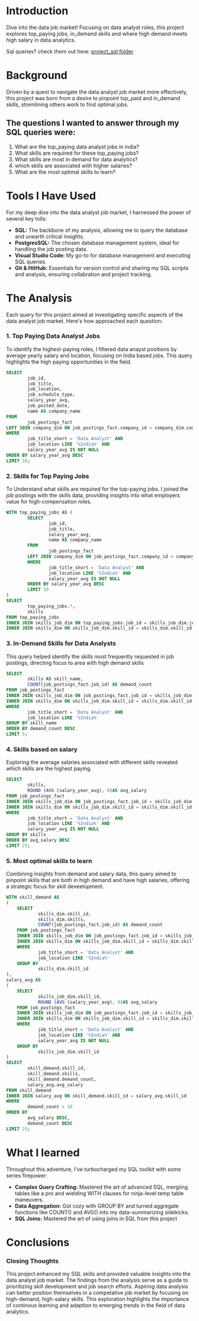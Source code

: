 # Introduction
Dive into the data job market! Focusing on data analyst roles, this project explores top_paying jobs, in_demand skills and where high demand meets high salary in data analytics.

Sql queries? check them out here: [project_sql folder](/project_sql/)
# Background
Driven by a quest to navigate the data analyst job market more effectively, this project was born from a desire to pinpoint top_paid and in_demand skills, stremlining others work to find optimal jobs.

## The questions I wanted to answer through my SQL queries were:

1. What are the top_paying data analyst jobs in india?
2. What skills are required for these top_paying jobs?
3. What skills are most in demand for data analytics?
4. which skills are associated with higher salaries?
5. What are the most optimal skills to learn?

# Tools I Have Used
For my deep dive into the data analyst job market,
I harnessed the power of several key tolls:

- **SQL:** The backbone of my analysis, allowing me to query the database and unearth critical insights.
- **PostgresSQL:** The chosen database management system, ideal for handling the job posting data.
- **Visual Studio Code:** My go-to for database management and executing SQL queries.
- **Git & HitHub:** Essentials for version control and sharing my SQL scripts and analysis, ensuring collabration and project tracking.
# The Analysis
Each query for this project aimed at investigating specific aspects of the data analyst job market.
Here's how  approached each question:

### 1. Top Paying Data Analyst Jobs
To identify the highest-paying roles, I filtered data anayst positions by average yearly salary and location, focusing on India based jobs. This query highlights the high paying opportunities in the field.

```sql
SELECT
        job_id,
        job_title,
        job_location,
        job_schedule_type,
        salary_year_avg,
        job_posted_date,
        name AS company_name
FROM 
        job_postings_fact
LEFT JOIN company_dim ON job_postings_fact.company_id = company_dim.company_id
WHERE 
        job_title_short = 'Data Analyst' AND
        job_location LIKE '%India%' AND
        salary_year_avg IS NOT NULL
ORDER BY salary_year_avg DESC
LIMIT 10;
```
### 2. Skills for Top Paying Jobs
To Understand what skills are required for the top-paying jobs. I joined the job postings with the skills data, providing insights into what employers value for high-compensation roles.

```sql
WITH top_paying_jobs AS (
        SELECT
                job_id,
                job_title,
                salary_year_avg,
                name AS company_name
        FROM 
                job_postings_fact
        LEFT JOIN company_dim ON job_postings_fact.company_id = company_dim.company_id
        WHERE 
                job_title_short = 'Data Analyst' AND
                job_location LIKE '%India%' AND
                salary_year_avg IS NOT NULL
        ORDER BY salary_year_avg DESC
        LIMIT 10
)
SELECT 
        top_paying_jobs.*,
        skills
FROM top_paying_jobs
INNER JOIN skills_job_dim ON top_paying_jobs.job_id = skills_job_dim.job_id
INNER JOIN skills_dim ON skills_job_dim.skill_id = skills_dim.skill_id;
```
### 3. In-Demand Skills for Data Analysts
This query helped identify the skills most frequently requested in job postings, directing focus to area with high demand skills

```sql
SELECT 
        skills AS skill_name,
        COUNT(job_postings_fact.job_id) AS demand_count
FROM job_postings_fact
INNER JOIN skills_job_dim ON job_postings_fact.job_id = skills_job_dim.job_id
INNER JOIN skills_dim ON skills_job_dim.skill_id = skills_dim.skill_id
WHERE 
        job_title_short = 'Data Analyst' AND
        job_location LIKE '%India%'
GROUP BY skill_name
ORDER BY demand_count DESC
LIMIT 5;
```
### 4. Skills based on salary
Exploring the average salaries associated with different skills revealed which skills are the highest paying.

```sql
SELECT 
        skills,
        ROUND (AVG (salary_year_avg), 0)AS avg_salary
FROM job_postings_fact
INNER JOIN skills_job_dim ON job_postings_fact.job_id = skills_job_dim.job_id
INNER JOIN skills_dim ON skills_job_dim.skill_id = skills_dim.skill_id
WHERE 
        job_title_short = 'Data Analyst' AND
        job_location LIKE '%India%' AND
        salary_year_avg IS NOT NULL
GROUP BY skills
ORDER BY avg_salary DESC
LIMIT 25;
```
### 5. Most optimal skills to learn 
Combining insights from demand and salary data, this query aimed to pinpoint skills that are both in high demand and have high salaries, offering a strategic focus for skill deveelopment.

```sql
WITH skill_demand AS
(
    SELECT 
            skills_dim.skill_id,
            skills_dim.skills,
            COUNT(job_postings_fact.job_id) AS demand_count
    FROM job_postings_fact
    INNER JOIN skills_job_dim ON job_postings_fact.job_id = skills_job_dim.job_id
    INNER JOIN skills_dim ON skills_job_dim.skill_id = skills_dim.skill_id
    WHERE 
            job_title_short = 'Data Analyst' AND
            job_location LIKE '%India%'
    GROUP BY 
            skills_dim.skill_id
),
salary_avg AS
( 
    SELECT 
            skills_job_dim.skill_id,
            ROUND (AVG (salary_year_avg), 0)AS avg_salary
    FROM job_postings_fact
    INNER JOIN skills_job_dim ON job_postings_fact.job_id = skills_job_dim.job_id
    INNER JOIN skills_dim ON skills_job_dim.skill_id = skills_dim.skill_id
    WHERE 
            job_title_short = 'Data Analyst' AND
            job_location LIKE '%India%' AND
            salary_year_avg IS NOT NULL
    GROUP BY 
            skills_job_dim.skill_id
)
SELECT 
        skill_demand.skill_id,
        skill_demand.skills,
        skill_demand.demand_count,
        salary_avg.avg_salary
FROM skill_demand
INNER JOIN salary_avg ON skill_demand.skill_id = salary_avg.skill_id
WHERE
        demand_count > 10
ORDER BY
        avg_salary DESC,
        demand_count DESC
LIMIT 25;
```
# What I learned
Throughout this adventure, I've turbocharged my SQL toolkit with some series firepower:
- **Complex Query Crafting:** Mastered the art of advanced SQL, mergiing tables like a pro and wielding WITH clauses for ninja-level temp table maneuvers.
- **Data Aggregation:** Got cozy with GROUP BY and turned aggregate functions like COUNT() and AVG() into my data-summarizing sidekicks.
- **SQL Joins:** Mastered the art of using joins in SQL from this project
# Conclusions

### Closing Thoughts

This project enhanced my SQL skills and provided valuable insights into the data analyst job market. The findings from the analysis serve as a guide to prioritizing skill development and job search efforts. Aspiring data analysis can better position themselves in a competative job market by focusing on high-demand, high-salary skills. This exploration highlights the importance of continous learning and adaption to emerging trends in the field of data analytics.